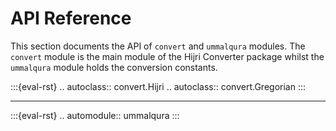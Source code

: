 # API Reference

This section documents the API of `convert` and `ummalqura` modules.
The `convert` module is the main module of the Hijri Converter package
whilst the `ummalqura` module holds the conversion constants. 

:::{eval-rst}
.. autoclass:: convert.Hijri
.. autoclass:: convert.Gregorian
:::

---

:::{eval-rst}
.. automodule:: ummalqura
:::
